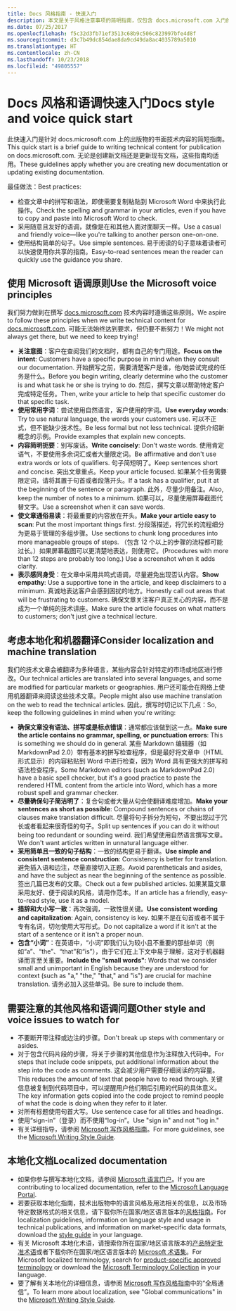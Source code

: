 ```yaml
---
title: Docs 风格指南 - 快速入门
description: 本文是关于风格注意事项的简明指南，仅包含 docs.microsoft.com 入门的基本主题。
ms.date: 07/25/2017
ms.openlocfilehash: f5c32d3fb71ef3513c68b9c506c823997bfe4d8f
ms.sourcegitcommit: d3c7b49dc854dae8da9cd49da8ac4035789a5010
ms.translationtype: HT
ms.contentlocale: zh-CN
ms.lasthandoff: 10/23/2018
ms.locfileid: "49805557"
---
```

# <a name="docs-style-and-voice-quick-start"></a><span data-ttu-id="db2ae-103">Docs 风格和语调快速入门</span><span class="sxs-lookup"><span data-stu-id="db2ae-103">Docs style and voice quick start</span></span>

<span data-ttu-id="db2ae-104">此快速入门是针对 docs.microsoft.com 上的出版物的书面技术内容的简短指南。</span><span class="sxs-lookup"><span data-stu-id="db2ae-104">This quick start is a brief guide to writing technical content for publication on docs.microsoft.com.</span></span> <span data-ttu-id="db2ae-105">无论是创建新文档还是更新现有文档，这些指南均适用。</span><span class="sxs-lookup"><span data-stu-id="db2ae-105">These guidelines apply whether you are creating new documentation or updating existing documentation.</span></span>

<span data-ttu-id="db2ae-106">最佳做法：</span><span class="sxs-lookup"><span data-stu-id="db2ae-106">Best practices:</span></span>

- <span data-ttu-id="db2ae-107">检查文章中的拼写和语法，即使需要复制粘贴到 Microsoft Word 中来执行此操作。</span><span class="sxs-lookup"><span data-stu-id="db2ae-107">Check the spelling and grammar in your articles, even if you have to copy and paste into Microsoft Word to check.</span></span>
- <span data-ttu-id="db2ae-108">采用随意且友好的语调，就像是在和其他人面对面聊天一样。</span><span class="sxs-lookup"><span data-stu-id="db2ae-108">Use a casual and friendly voice—like you're talking to another person one-on-one.</span></span>
- <span data-ttu-id="db2ae-109">使用结构简单的句子。</span><span class="sxs-lookup"><span data-stu-id="db2ae-109">Use simple sentences.</span></span> <span data-ttu-id="db2ae-110">易于阅读的句子意味着读者可以快速使用你共享的指南。</span><span class="sxs-lookup"><span data-stu-id="db2ae-110">Easy-to-read sentences mean the reader can quickly use the guidance you share.</span></span>

## <a name="use-the-microsoft-voice-principles"></a><span data-ttu-id="db2ae-111">使用 Microsoft 语调原则</span><span class="sxs-lookup"><span data-stu-id="db2ae-111">Use the Microsoft voice principles</span></span>

<span data-ttu-id="db2ae-112">我们努力做到在撰写 [docs.microsoft.com](https://docs.microsoft.com) 技术内容时遵循这些原则。</span><span class="sxs-lookup"><span data-stu-id="db2ae-112">We aspire to follow these principles when we write technical content for [docs.microsoft.com](https://docs.microsoft.com).</span></span> <span data-ttu-id="db2ae-113">可能无法始终达到要求，但仍要不断努力！</span><span class="sxs-lookup"><span data-stu-id="db2ae-113">We might not always get there, but we need to keep trying!</span></span>

- <span data-ttu-id="db2ae-114">**关注意图**：客户在查阅我们的文档时，都有自己的专门用途。</span><span class="sxs-lookup"><span data-stu-id="db2ae-114">**Focus on the intent**: Customers have a specific purpose in mind when they consult our documentation.</span></span> <span data-ttu-id="db2ae-115">开始撰写之前，需要清楚客户是谁，他/她尝试完成的任务是什么。</span><span class="sxs-lookup"><span data-stu-id="db2ae-115">Before you begin writing, clearly determine who the customer is and what task he or she is trying to do.</span></span> <span data-ttu-id="db2ae-116">然后，撰写文章以帮助特定客户完成特定任务。</span><span class="sxs-lookup"><span data-stu-id="db2ae-116">Then, write your article to help that specific customer do that specific task.</span></span>
- <span data-ttu-id="db2ae-117">**使用常用字词**：尝试使用自然语言，客户使用的字词。</span><span class="sxs-lookup"><span data-stu-id="db2ae-117">**Use everyday words**: Try to use natural language, the words your customers use.</span></span> <span data-ttu-id="db2ae-118">可以不正式，但不能缺少技术性。</span><span class="sxs-lookup"><span data-stu-id="db2ae-118">Be less formal but not less technical.</span></span> <span data-ttu-id="db2ae-119">提供介绍新概念的示例。</span><span class="sxs-lookup"><span data-stu-id="db2ae-119">Provide examples that explain new concepts.</span></span>
- <span data-ttu-id="db2ae-120">**内容简明扼要**：别写废话。</span><span class="sxs-lookup"><span data-stu-id="db2ae-120">**Write concisely**: Don't waste words.</span></span> <span data-ttu-id="db2ae-121">使用肯定语气，不要使用多余词汇或者大量限定词。</span><span class="sxs-lookup"><span data-stu-id="db2ae-121">Be affirmative and don't use extra words or lots of qualifiers.</span></span> <span data-ttu-id="db2ae-122">句子简短明了。</span><span class="sxs-lookup"><span data-stu-id="db2ae-122">Keep sentences short and concise.</span></span> <span data-ttu-id="db2ae-123">突出文章重点。</span><span class="sxs-lookup"><span data-stu-id="db2ae-123">Keep your article focused.</span></span> <span data-ttu-id="db2ae-124">如果某个任务需要限定词，请将其置于句首或者段落开头。</span><span class="sxs-lookup"><span data-stu-id="db2ae-124">If a task has a qualifier, put it at the beginning of the sentence or paragraph.</span></span> <span data-ttu-id="db2ae-125">此外，尽量少用备注。</span><span class="sxs-lookup"><span data-stu-id="db2ae-125">Also, keep the number of notes to a minimum.</span></span> <span data-ttu-id="db2ae-126">如果可以，尽量使用屏幕截图代替文字。</span><span class="sxs-lookup"><span data-stu-id="db2ae-126">Use a screenshot when it can save words.</span></span>
- <span data-ttu-id="db2ae-127">**使文章通俗易读**：将最重要的内容放在开头。</span><span class="sxs-lookup"><span data-stu-id="db2ae-127">**Make your article easy to scan**: Put the most important things first.</span></span> <span data-ttu-id="db2ae-128">分段落描述，将冗长的流程细分为更易于管理的多组步骤。</span><span class="sxs-lookup"><span data-stu-id="db2ae-128">Use sections to chunk long procedures into more manageable groups of steps.</span></span> <span data-ttu-id="db2ae-129">（包含 12 个以上的步骤的流程都可能过长。）如果屏幕截图可以更清楚地表达，则使用它。</span><span class="sxs-lookup"><span data-stu-id="db2ae-129">(Procedures with more than 12 steps are probably too long.) Use a screenshot when it adds clarity.</span></span>
- <span data-ttu-id="db2ae-130">**表示感同身受**：在文章中采用共鸣式语调，尽量避免出现否认内容。</span><span class="sxs-lookup"><span data-stu-id="db2ae-130">**Show empathy**: Use a supportive tone in the article, and keep disclaimers to a minimum.</span></span> <span data-ttu-id="db2ae-131">真诚地表达客户会感到困扰的地方。</span><span class="sxs-lookup"><span data-stu-id="db2ae-131">Honestly call out areas that will be frustrating to customers.</span></span> <span data-ttu-id="db2ae-132">确保文章关注客户真正关心的内容，而不是成为一个单纯的技术讲座。</span><span class="sxs-lookup"><span data-stu-id="db2ae-132">Make sure the article focuses on what matters to customers; don't just give a technical lecture.</span></span>

## <a name="consider-localization-and-machine-translation"></a><span data-ttu-id="db2ae-133">考虑本地化和机器翻译</span><span class="sxs-lookup"><span data-stu-id="db2ae-133">Consider localization and machine translation</span></span>

<span data-ttu-id="db2ae-134">我们的技术文章会被翻译为多种语言，某些内容会针对特定的市场或地区进行修改。</span><span class="sxs-lookup"><span data-stu-id="db2ae-134">Our technical articles are translated into several languages, and some are modified for particular markets or geographies.</span></span> <span data-ttu-id="db2ae-135">用户还可能会在网络上使用机器翻译来阅读这些技术文章。</span><span class="sxs-lookup"><span data-stu-id="db2ae-135">People might also use machine translation on the web to read the technical articles.</span></span> <span data-ttu-id="db2ae-136">因此，撰写时切记以下几点：</span><span class="sxs-lookup"><span data-stu-id="db2ae-136">So, keep the following guidelines in mind when you're writing:</span></span>

- <span data-ttu-id="db2ae-137">**确保文章没有语法、拼写或是标点错误**：通常都应该做到这一点。</span><span class="sxs-lookup"><span data-stu-id="db2ae-137">**Make sure the article contains no grammar, spelling, or punctuation errors**: This is something we should do in general.</span></span> <span data-ttu-id="db2ae-138">某些 Markdown 编辑器（如 MarkdownPad 2.0）带有基本的拼写检查程序，但是最好将文章中（HTML 形式显示）的内容粘贴到 Word 中进行检查，因为 Word 具有更强大的拼写和语法检查程序。</span><span class="sxs-lookup"><span data-stu-id="db2ae-138">Some Markdown editors (such as MarkdownPad 2.0) have a basic spell checker, but it's a good practice to paste the rendered HTML content from the article into Word, which has a more robust spell and grammar checker.</span></span>
- <span data-ttu-id="db2ae-139">**尽量确保句子简洁明了**：复合句或者大量从句会使翻译难度增加。</span><span class="sxs-lookup"><span data-stu-id="db2ae-139">**Make your sentences as short as possible**: Compound sentences or chains of clauses make translation difficult.</span></span> <span data-ttu-id="db2ae-140">尽量将句子拆分为短句，不要出现过于冗长或者看起来很奇怪的句子。</span><span class="sxs-lookup"><span data-stu-id="db2ae-140">Split up sentences if you can do it without being too redundant or sounding weird.</span></span> <span data-ttu-id="db2ae-141">我们希望使用自然语言撰写文章。</span><span class="sxs-lookup"><span data-stu-id="db2ae-141">We don't want articles written in unnatural language either.</span></span>
- <span data-ttu-id="db2ae-142">**采用简单且一致的句子结构**：一致的结构更易于翻译。</span><span class="sxs-lookup"><span data-stu-id="db2ae-142">**Use simple and consistent sentence construction**: Consistency is better for translation.</span></span> <span data-ttu-id="db2ae-143">避免插入语和边注，尽量直接切入正题。</span><span class="sxs-lookup"><span data-stu-id="db2ae-143">Avoid parentheticals and asides, and have the subject as near the beginning of the sentence as possible.</span></span> <span data-ttu-id="db2ae-144">签出几篇已发布的文章。</span><span class="sxs-lookup"><span data-stu-id="db2ae-144">Check out a few published articles.</span></span> <span data-ttu-id="db2ae-145">如果某篇文章采用友好、便于阅读的风格，请用作范本。</span><span class="sxs-lookup"><span data-stu-id="db2ae-145">If an article has a friendly, easy-to-read style, use it as a model.</span></span>
- <span data-ttu-id="db2ae-146">**措辞和大小写一致**：再次强调，一致性很关键。</span><span class="sxs-lookup"><span data-stu-id="db2ae-146">**Use consistent wording and capitalization**: Again, consistency is key.</span></span> <span data-ttu-id="db2ae-147">如果不是在句首或者不属于专有名词，切勿使用大写形式。</span><span class="sxs-lookup"><span data-stu-id="db2ae-147">Do not capitalize a word if it isn't at the start of a sentence or it isn't a proper noun.</span></span>
- <span data-ttu-id="db2ae-148">**包含“小词”**：在英语中，“小词”即我们认为较小且不重要的那些单词（例如“a”、“the”、“that”和“is”），由于它们在上下文中易于理解，这对于机器翻译而言至关重要。</span><span class="sxs-lookup"><span data-stu-id="db2ae-148">**Include the "small words"**: Words that we consider small and unimportant in English because they are understood for context (such as "a," "the," "that," and "is") are crucial for machine translation.</span></span> <span data-ttu-id="db2ae-149">请务必加入这些单词。</span><span class="sxs-lookup"><span data-stu-id="db2ae-149">Be sure to include them.</span></span>

## <a name="other-style-and-voice-issues-to-watch-for"></a><span data-ttu-id="db2ae-150">需要注意的其他风格和语调问题</span><span class="sxs-lookup"><span data-stu-id="db2ae-150">Other style and voice issues to watch for</span></span>

- <span data-ttu-id="db2ae-151">不要断开带注释或边注的步骤。</span><span class="sxs-lookup"><span data-stu-id="db2ae-151">Don't break up steps with commentary or asides.</span></span>
- <span data-ttu-id="db2ae-152">对于包含代码片段的步骤，将关于步骤的其他信息作为注释放入代码中。</span><span class="sxs-lookup"><span data-stu-id="db2ae-152">For steps that include code snippets, put additional information about the step into the code as comments.</span></span> <span data-ttu-id="db2ae-153">这会减少用户需要仔细阅读的内容量。</span><span class="sxs-lookup"><span data-stu-id="db2ae-153">This reduces the amount of text that people have to read through.</span></span> <span data-ttu-id="db2ae-154">关键信息被复制到代码项目中，可以提醒用户他们稍后引用的代码的具体意义。</span><span class="sxs-lookup"><span data-stu-id="db2ae-154">The key information gets copied into the code project to remind people of what the code is doing when they refer to it later.</span></span>
- <span data-ttu-id="db2ae-155">对所有标题使用句首大写。</span><span class="sxs-lookup"><span data-stu-id="db2ae-155">Use sentence case for all titles and headings.</span></span>
- <span data-ttu-id="db2ae-156">使用“sign-in”（登录）而不使用“log-in”。</span><span class="sxs-lookup"><span data-stu-id="db2ae-156">Use "sign in" and not "log in."</span></span>
- <span data-ttu-id="db2ae-157">有关详细指导，请参阅 [Microsoft 写作风格指南](https://docs.microsoft.com/style-guide/welcome)。</span><span class="sxs-lookup"><span data-stu-id="db2ae-157">For more guidelines, see the [Microsoft Writing Style Guide](https://docs.microsoft.com/style-guide/welcome).</span></span>

## <a name="localized-documentation"></a><span data-ttu-id="db2ae-158">本地化文档</span><span class="sxs-lookup"><span data-stu-id="db2ae-158">Localized documentation</span></span>

- <span data-ttu-id="db2ae-159">如果你参与撰写本地化文档，请参阅 [Microsoft 语言门户](https://www.microsoft.com/Language/Default.aspx)。</span><span class="sxs-lookup"><span data-stu-id="db2ae-159">If you are contributing to localized documentation, refer to the [Microsoft Language Portal](https://www.microsoft.com/Language/Default.aspx).</span></span>
- <span data-ttu-id="db2ae-160">若要获取本地化指南，技术出版物中的语言风格及用法相关的信息，以及市场特定数据格式的相关信息，请下载你所在国家/地区语言版本的[风格指南](https://www.microsoft.com/Language/StyleGuides)。</span><span class="sxs-lookup"><span data-stu-id="db2ae-160">For localization guidelines, information on language style and usage in technical publications, and information on market-specific data formats, download the [style guide](https://www.microsoft.com/Language/StyleGuides) in your language.</span></span>
- <span data-ttu-id="db2ae-161">有关 Microsoft 本地化术语，请搜索你所在国家/地区语言版本的[产品特定批准术语](https://www.microsoft.com/Language/Default.aspx)或者下载你所在国家/地区语言版本的 [Microsoft 术语集](https://www.microsoft.com/language/Terminology)。</span><span class="sxs-lookup"><span data-stu-id="db2ae-161">For Microsoft localized terminology, search for [product-specific approved terminology](https://www.microsoft.com/Language/Default.aspx) or download the [Microsoft Terminology Collection](https://www.microsoft.com/language/Terminology) in your language.</span></span>
- <span data-ttu-id="db2ae-162">要了解有关本地化的详细信息，请参阅 [Microsoft 写作风格指南](https://docs.microsoft.com/style-guide/global-communications)中的“全局通信”。</span><span class="sxs-lookup"><span data-stu-id="db2ae-162">To learn more about localization, see "Global communications" in the [Microsoft Writing Style Guide](https://docs.microsoft.com/style-guide/global-communications).</span></span>
